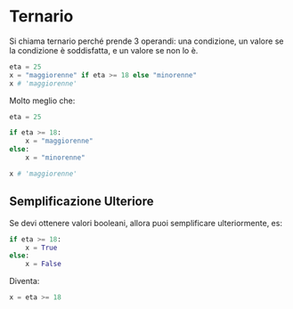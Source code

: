 # Ternario

Si chiama ternario perché prende 3 operandi: una condizione, un valore se la condizione è soddisfatta, e un valore se non lo è.

```python
eta = 25
x = "maggiorenne" if eta >= 18 else "minorenne"
x # 'maggiorenne'
```

Molto meglio che:

```python
eta = 25

if eta >= 18:
    x = "maggiorenne"
else:
    x = "minorenne"

x # 'maggiorenne'
```

## Semplificazione Ulteriore

Se devi ottenere valori booleani, allora puoi semplificare ulteriormente, es:

```python
if eta >= 18:
    x = True
else:
    x = False
```

Diventa:

```python
x = eta >= 18
```